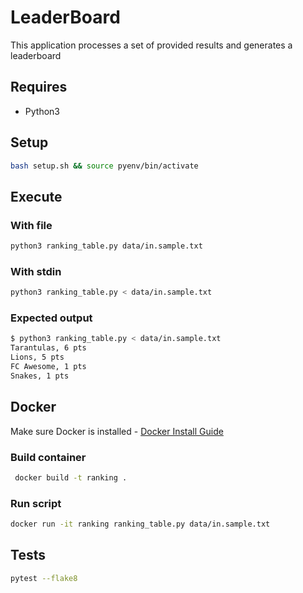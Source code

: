 # LeaderBoard 

This application processes a set of provided results and generates a leaderboard

## Requires

* Python3

## Setup

````bash
bash setup.sh && source pyenv/bin/activate
````

## Execute

### With file

```bash
python3 ranking_table.py data/in.sample.txt
```

### With stdin
```bash
python3 ranking_table.py < data/in.sample.txt
```

### Expected output
````bash
$ python3 ranking_table.py < data/in.sample.txt
Tarantulas, 6 pts
Lions, 5 pts
FC Awesome, 1 pts
Snakes, 1 pts
````

## Docker

Make sure Docker is installed - [Docker Install Guide](https://docs.docker.com/get-docker/)

### Build container
````bash
 docker build -t ranking .
 ````

 ### Run script
````bash
docker run -it ranking ranking_table.py data/in.sample.txt
````

## Tests

````bash
pytest --flake8
````
